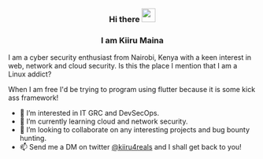 ### <p align="center"> Hi there <img src="https://camo.githubusercontent.com/e8e7b06ecf583bc040eb60e44eb5b8e0ecc5421320a92929ce21522dbc34c891/68747470733a2f2f6d656469612e67697068792e636f6d2f6d656469612f6876524a434c467a6361737252346961377a2f67697068792e676966" width="28" data-canonical-src="https://media.giphy.com/media/hvRJCLFzcasrR4ia7z/giphy.gif" style="max-width: 100%;"> </p>
### <p align="center"> I am Kiiru Maina </p>

I am a cyber security enthusiast from Nairobi, Kenya with a keen interest in web, network and cloud security. Is this the place I mention that I am a Linux addict? 

When I am free I'd be trying to program using flutter because it is some kick ass framework!

- 👀 I’m interested in IT GRC and DevSecOps.
- 🌱 I’m currently learning cloud and network security.
- 💞️ I’m looking to collaborate on any interesting projects and bug bounty hunting.
- 📫 Send me a DM on twitter [@kiiru4reals](https://twitter.com/kiiru4reals) and I shall get back to you!
<!--
**kiiru4reals/kiiru4reals** is a ✨ _special_ ✨ repository because its `README.md` (this file) appears on your GitHub profile. - - >